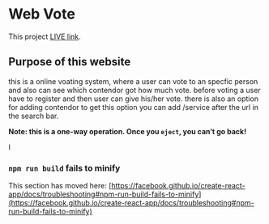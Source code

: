 # Web Vote

This project  [LIVE link](https://gallant-swartz-880f15.netlify.app/).

## Purpose of this website

this is a online voating system, where a user can vote to an specfic person and also can see which contendor got how much vote.
before voting a user have to register and then user can give his/her vote. there is also an option for adding contendor to get this option 
you can add /service after the url in the search bar.






**Note: this is a one-way operation. Once you `eject`, you can’t go back!**

I


### `npm run build` fails to minify

This section has moved here: [https://facebook.github.io/create-react-app/docs/troubleshooting#npm-run-build-fails-to-minify](https://facebook.github.io/create-react-app/docs/troubleshooting#npm-run-build-fails-to-minify)
